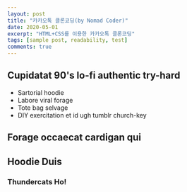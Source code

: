 ```yaml
---
layout: post
title: "카카오톡 클론코딩(by Nomad Coder)"
date: 2020-05-01
excerpt: "HTML+CSS를 이용한 카카오톡 클론코딩"
tags: [sample post, readability, test]
comments: true
---
```


## Cupidatat 90's lo-fi authentic try-hard

-   Sartorial hoodie
-   Labore viral forage
-   Tote bag selvage
-   DIY exercitation et id ugh tumblr church-key

## Forage occaecat cardigan qui

## Hoodie Duis

### Thundercats Ho!
